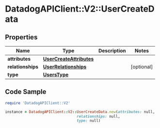 # DatadogAPIClient::V2::UserCreateData

## Properties

Name | Type | Description | Notes
------------ | ------------- | ------------- | -------------
**attributes** | [**UserCreateAttributes**](UserCreateAttributes.md) |  | 
**relationships** | [**UserRelationships**](UserRelationships.md) |  | [optional] 
**type** | [**UsersType**](UsersType.md) |  | 

## Code Sample

```ruby
require 'DatadogAPIClient::V2'

instance = DatadogAPIClient::V2::UserCreateData.new(attributes: null,
                                 relationships: null,
                                 type: null)
```


